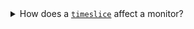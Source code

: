 <details><summary>How does a <a href="/docs/search/search-query-language/search-operators/timeslice"><code>timeslice</code></a> affect a monitor?</summary>

Monitor query output is matched with the threshold. If it matches, the alert triggers. If there are multiple rows in the search query output because of [`timeslice`](/docs/search/search-query-language/search-operators/timeslice) or any other reason (such as a [`group by`](/docs/search/search-query-language/group-aggregate-operators) operator), it would match each row with the monitor threshold and if it matches for any row, it would trigger the alert.<br/>

So if the query is `_sourceCategory=abc | timeslice 1m | count by _timeslice`, the timeRange is `15m`, and there are 15 rows in the query output, it would trigger the alert if `_count` for any row matches the threshold and resolve when none of the rows match the alert threshold (and all match resolution threshold).

</details>
